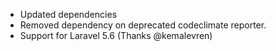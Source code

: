 ---
---
- Updated dependencies
- Removed dependency on deprecated codeclimate reporter.
- Support for Laravel 5.6 (Thanks @kemalevren)



